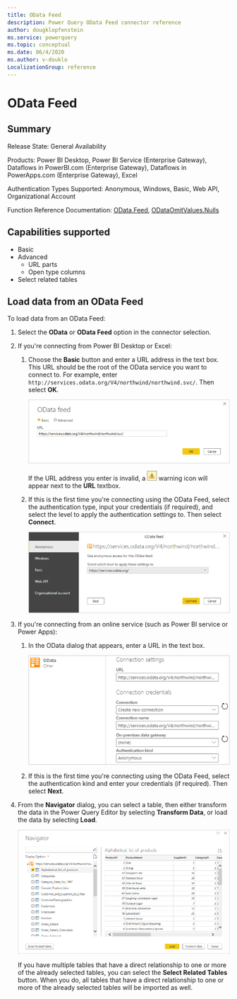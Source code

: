 ```yaml
---
title: OData Feed
description: Power Query OData Feed connector reference
author: dougklopfenstein
ms.service: powerquery
ms.topic: conceptual
ms.date: 06/4/2020
ms.author: v-douklo
LocalizationGroup: reference
---
```


# OData Feed

## Summary

Release State: General Availability

Products: Power BI Desktop, Power BI Service (Enterprise Gateway), Dataflows in PowerBI.com (Enterprise Gateway), Dataflows in PowerApps.com (Enterprise Gateway), Excel

Authentication Types Supported: Anonymous, Windows, Basic, Web API, Organizational Account

Function Reference Documentation: [OData.Feed](https://docs.microsoft.com/powerquery-m/odata-feed), [ODataOmitValues.Nulls](https://docs.microsoft.com/powerquery-m/odataomitvalues-nulls)

## Capabilities supported

* Basic
* Advanced
   * URL parts
   * Open type columns
* Select related tables

## Load data from an OData Feed

To load data from an OData Feed:

1. Select the **OData** or **OData Feed** option in the connector selection. 

2. If you're connecting from Power BI Desktop or Excel:

   1. Choose the **Basic** button and enter a URL address in the text box. This URL should be the root of the OData service you want to connect to. For example, enter `http://services.odata.org/V4/northwind/northwind.svc/`. Then select **OK**.

      ![OData URL selection](media/odata-feed/odata-basic-url.png)

      If the URL address you enter is invalid, a ![Warning icon](../images/webwarning.png) warning icon will appear next to the **URL** textbox.

   2. If this is the first time you're connecting using the OData Feed, select the authentication type, input your credentials (if required), and select the level to apply the authentication settings to. Then select **Connect**.

       ![OData credentials selection](media/odata-feed/odata-sign-in.png)

3. If you're connecting from an online service (such as Power BI service or Power Apps):

   1. In the OData dialog that appears, enter a URL in the text box.

      ![OData online sign in](media/odata-feed/odata-online-sign-in.png)
   
   2. If this is the first time you're connecting using the OData Feed, select the authentication kind and enter your credentials (if required). Then select **Next**.

4. From the **Navigator** dialog, you can select a table, then either transform the data in the Power Query Editor by selecting **Transform Data**, or load the data by selecting **Load**.

   ![Web table selection](media/odata-feed/odata-navigator.png)

   If you have multiple tables that have a direct relationship to one or more of the already selected tables, you can select the **Select Related Tables** button. When you do, all tables that have a direct relationship to one or more of the already selected tables will be imported as well.
   

